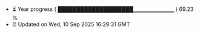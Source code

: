 - ⏳ Year progress { ████████████████████▁▁▁▁▁▁▁▁▁▁ } 69.23 %
- ⏰ Updated on Wed, 10 Sep 2025 16:29:31 GMT

